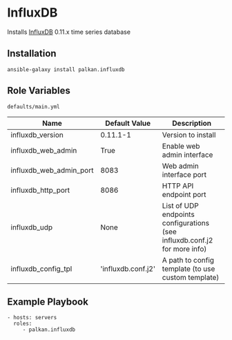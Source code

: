InfluxDB
========

Installs [InfluxDB](http://influxdb.org/) 0.11.x time series database

Installation
--------------

`ansible-galaxy install palkan.influxdb`

Role Variables
--------------

`defaults/main.yml`

| Name                        | Default Value | Description                                                      |
|-----------------------------|---------------|------------------------------------------------------------------|
| influxdb_version            | 0.11.1-1         | Version to install                                               |
| influxdb_web_admin          | True          | Enable web admin interface                                       |
| influxdb_web_admin_port     | 8083          | Web admin interface port                                         |
| influxdb_http_port          | 8086          | HTTP API endpoint port                                           |
| influxdb_udp                | None           | List of UDP endpoints configurations (see influxdb.conf.j2 for more info)  |
| influxdb_config_tpl         | 'influxdb.conf.j2' | A path to config template (to use custom template)               |

Example Playbook
-------------------------

    - hosts: servers
      roles:
         - palkan.influxdb
